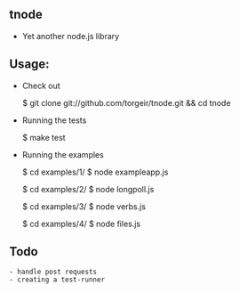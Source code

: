 tnode
-----

- Yet another node.js library

Usage:
-----

* Check out

    $ git clone git://github.com/torgeir/tnode.git && cd tnode

* Running the tests

    $ make test

* Running the examples

	$ cd examples/1/
	$ node exampleapp.js
	
	$ cd examples/2/
	$ node longpoll.js
	
	$ cd examples/3/
	$ node verbs.js
	
	$ cd examples/4/
	$ node files.js
	
Todo
-----
	- handle post requests
	- creating a test-runner

	